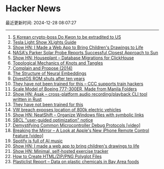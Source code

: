 # Hacker News

最近更新时间: 2024-12-28 08:07:27

--- 
1. [S Korean crypto-boss Do Kwon to be extradited to US](https://www.bbc.com/news/articles/cn7r8xr3v76o) 
2. [Tesla Light Show XLights Guide](https://github.com/teslamotors/light-show) 
3. [Show HN: I Made a Web App to Bring Children's Drawings to Life](https://doodledreams.cc) 
4. [NASA's Parker Solar Probe Reports Successful Closest Approach to Sun](https://blogs.nasa.gov/parkersolarprobe/2024/12/27/nasas-parker-solar-probe-reports-successful-closest-approach-to-sun/) 
5. [Show HN: Houseplant – Database Migrations for ClickHouse](https://houseplant.readthedocs.io/en/latest/) 
6. [Topological Mechanics of Knots and Tangles](https://www.science.org/doi/10.1126/science.aaz0135) 
7. [Complain and Propose (2014)](https://tidyfirst.substack.com/p/complain-and-propose) 
8. [The Structure of Neural Embeddings](https://seanpedersen.github.io/posts/structure-of-neural-latent-space) 
9. [DivestOS ROM shuts after ten years](https://divestos.org/pages/news#end) 
10. [They have not been trained for this – CCC supports train hackers](https://www.ccc.de/en/updates/2024/das-ist-vollig-entgleist) 
11. [Scale Model of Boeing 777-300ER, Made from Manila Folders](https://www.lucaiaconistewart.com/model-777) 
12. [Show HN: Asak – cross-platform audio recording/playback CLI tool written in Rust](https://github.com/chaosprint/asak) 
13. [They have not been trained for this](https://www.ccc.de/en/updates/2024/das-ist-vollig-entgleist) 
14. [VW breach exposes location of 800k electric vehicles](https://cyberinsider.com/vw-suffers-major-breach-exposing-location-of-800000-electric-vehicles/) 
15. [Show HN: NeatShift – Organize Windows files with symbolic links](https://github.com/BytexGrid/NeatShift) 
16. [SBCL "user-guided optimization" notice](https://github.com/sbcl/sbcl/commit/42fd0ced76e851fe883f8651b832234a7cbd1fa2) 
17. [Demystifying Common Microcontroller Debug Protocols [video]](https://media.ccc.de/v/38c3-demystifying-common-microcontroller-debug-protocols) 
18. [Breaking the Mirror – A Look at Apple's New iPhone Remote Control Feature [video]](https://media.ccc.de/v/38c3-breaking-the-mirror-a-look-at-apple-s-new-iphone-remote-control-feature) 
19. [Spotify is full of AI music](https://www.fastcompany.com/91170296/spotify-ai-music) 
20. [Show HN: I made a web app to bring children's drawings to life](https://doodledreams.cc) 
21. [Show HN: Minimal, self-hosted exercise tracker](https://github.com/bmtwl/exerciseminimilism) 
22. [How to Create HTML/ZIP/PNG Polyglot Files](https://gildas-lormeau.github.io/Polyglot-HTML-ZIP-PNG/SUMMARY.html) 
23. [Plasticlist Report – Data on plastic chemicals in Bay Area foods](https://www.plasticlist.org/report) 
